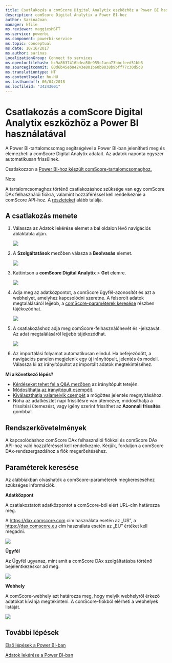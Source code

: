 ```yaml
---
title: Csatlakozás a comScore Digital Analytix eszközhöz a Power BI használatával
description: comScore Digital Analytix a Power BI-hoz
author: SarinaJoan
manager: kfile
ms.reviewer: maggiesMSFT
ms.service: powerbi
ms.component: powerbi-service
ms.topic: conceptual
ms.date: 10/16/2017
ms.author: sarinas
LocalizationGroup: Connect to services
ms.openlocfilehash: bc9a8637416bdea50e955c1aea73bbcfeed51bb6
ms.sourcegitcommit: 80d6b45eb84243e801b60b9038b9bff77c30d5c8
ms.translationtype: HT
ms.contentlocale: hu-HU
ms.lasthandoff: 06/04/2018
ms.locfileid: "34243001"
---
```

# <a name="connect-to-comscore-digital-analytix-with-power-bi"></a>Csatlakozás a comScore Digital Analytix eszközhöz a Power BI használatával
A Power BI-tartalomcsomag segítségével a Power BI-ban jelenítheti meg és elemezheti a comScore Digital Analytix adatait. Az adatok naponta egyszer automatikusan frissülnek.

Csatlakozzon a [Power BI-hoz készült comScore-tartalomcsomaghoz.](https://app.powerbi.com/getdata/services/comscore)

>[!NOTE]
>A tartalomcsomaghoz történő csatlakozáshoz szüksége van egy comScore DAx felhasználói fiókra, valamint hozzáféréssel kell rendelkeznie a comScore API-hoz. A [részleteket](#Requirements) alább találja.

## <a name="how-to-connect"></a>A csatlakozás menete
1. Válassza az Adatok lekérése elemet a bal oldalon lévő navigációs ablaktábla alján.
   
   ![](media/service-connect-to-connect-to/getdata.png)
2. A **Szolgáltatások** mezőben válasza a **Beolvasás** elemet.
   
   ![](media/service-connect-to-connect-to/services.png)
3. Kattintson a **comScore Digital Analytix** \> **Get** elemre.
   
   ![](media/service-connect-to-connect-to/comscore.png)
4. Adja meg az adatközpontot, a comScore ügyfél-azonosítót és azt a webhelyet, amelyhez kapcsolódni szeretne. A felsorolt adatok megtalálásáról lejjebb, a [comScore-paraméterek keresése](#FindingParams) részben tájékozódhat.
   
   ![](media/service-connect-to-connect-to/parameters.png)
5. A csatlakozáshoz adja meg comScore-felhasználónevét és -jelszavát. Az adat megtalálásáról lejjebb tájékozódhat.
   
   ![](media/service-connect-to-connect-to/creds.png)
6. Az importálási folyamat automatikusan elindul. Ha befejeződött, a navigációs panelen megjelenik egy új irányítópult, jelentés és modell. Válassza ki az irányítópultot az importált adatok megtekintéséhez.

**Mi a következő lépés?**

* [Kérdéseket tehet fel a Q&A mezőben](power-bi-q-and-a.md) az irányítópult tetején.
* [Módosíthatja az irányítópult csempéit](service-dashboard-edit-tile.md).
* [Kiválaszthatja valamelyik csempét](service-dashboard-tiles.md) a mögöttes jelentés megnyitásához.
* Noha az adatkészlet napi frissítésre van ütemezve, módosíthatja a frissítési ütemezést, vagy igény szerint frissíthet az **Azonnali frissítés** gombbal.

<a name="Requirements"></a>

## <a name="system-requirements"></a>Rendszerkövetelmények
A kapcsolódáshoz comScore DAx felhasználói fiókkal és comScore DAx API-hoz való hozzáféréssel kell rendelkeznie. Kérjük, forduljon a comScore DAx-rendszergazdához a fiók megerősítéséhez.

<a name="FindingParams"></a>

## <a name="finding-parameters"></a>Paraméterek keresése
Az alábbiakban olvashatók a comScore-paraméterek megkereséséhez szükséges információk.

**Adatközpont**

A csatlakoztatott adatközpontot a comScore-ból elért URL-cím határozza meg.

A https://dax.comscore.com cím használata esetén az „US”, a https://dax.comscore.eu cím használata esetén az „EU” értéket kell megadni.

![](media/service-connect-to-connect-to/comscore_url.png) 

**Ügyfél**

Az Ügyfél ugyanaz, mint amit a comScore DAx szolgáltatásba történő bejelentkezéskor ad meg.

![](media/service-connect-to-connect-to/comscore_signin.png) 

**Webhely**

A comScore-webhely azt határozza meg, hogy melyik webhelyről érkező adatokat kívánja megtekinteni. A comScore-fiókból elérheti a webhelyek listáját.

![](media/service-connect-to-connect-to/comscore_sites.png)

## <a name="next-steps"></a>További lépések
[Első lépések a Power BI-ban](service-get-started.md)

[Adatok lekérése a Power BI-ban](service-get-data.md)

